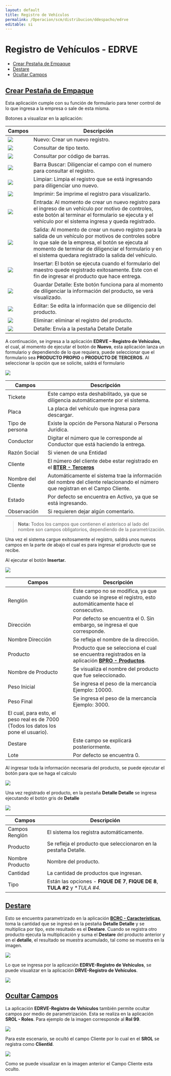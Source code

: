 ```yaml
---
layout: default
title: Registro de Vehículos
permalink: /Operacion/scm/distribucion/ddespacho/edrve
editable: si
---
```


# Registro de Vehículos - EDRVE

* [Crear Pestaña de Empaque](#crear-pestaña-de-empaque)
* [Destare ](#destare)
* [Ocultar Campos](#ocultar-campos)


## [Crear Pestaña de Empaque](#crear-pestaña-de-empaque)

Esta aplicación cumple con su función de formulario para tener control de lo que ingresa a la empresa o sale de esta misma. 

Botones a visualizar en la aplicación:

| Campos | Descripción |
| --- | ----------- |
| ![](edrve1.png) | Nuevo: Crear un nuevo registro. |
| ![](edrve2.png)  | Consultar de tipo texto. | 
| ![](edrve3.png)| Consultar por código de barras.| 
| ![](barrabuscar.png)| Barra Buscar: Diligenciar el campo con el numero para consultar el registro. | 
| ![](edrve4.png)| Limpiar: Limpia el registro que se está ingresando para diligenciar uno nuevo.| 
| ![](edrve5.png)| Imprimir: Se imprime el registro para visualizarlo.| 
| ![](edrve6.png)| Entrada: Al momento de crear un nuevo registro para el ingreso de un vehículo por motivo de controles, este botón al terminar el formulario se ejecuta y el vehículo por el sistema ingresa y queda registrado. | 
| ![](edrve7.png)| Salida: Al momento de crear un nuevo registro para la salida de un vehículo por motivos de controles sobre lo que sale de la empresa, el botón se ejecuta al momento de terminar de diligenciar el formulario y en el sistema quedara registrado la salida del vehículo.| 
| ![](edrve8.png)| Insertar: El botón se ejecuta cuando el formulario del maestro quede registrado exitosamente. Este con el fin de ingresar el producto que hace entrega.| 
| ![](edrve9.png)| Guardar Detalle: Este botón funciona para al momento de diligenciar la información del producto, se verá visualizado.| 
| ![](edrve10.png)| Editar: Se edita la información que se diligencio del producto.| 
| ![](edrve11.png)| Eliminar: eliminar el registro del producto.| 
| ![](edrve12.png)| Detalle: Envía a la pestaña Detalle Detalle | 

A continuación, se ingresa a la aplicación **EDRVE – Registro de Vehículos**, el cual, al momento de ejecutar el botón de **Nuevo**, esta aplicación lanza un formulario y dependiendo de lo que requiera, puede seleccionar que el formulario sea **PRODUCTO PROPIO** o **PRODUCTO DE TERCEROS**. Al seleccionar la opción que se solicite, saldrá el formulario 

![](edrve13.png)

| Campos | Descripción |
| --- | ----------- |
| Tickete | Este campo esta deshabilitado, ya que se diligencia automáticamente por el sistema. |
| Placa | La placa del vehículo que ingresa para descargar. |
| Tipo de persona| Existe la opción de Persona Natural o Persona Jurídica. |
| Conductor| Digitar el número que le corresponde al Conductor que está haciendo la entrega. |
| Razón Social| Si vienen de una Entidad|
| Cliente| El número del cliente debe estar registrado en el [**BTER - Terceros**](https://docs.oasiscom.com/Operacion/common/btercer/bter)|
| Nombre del Cliente| Automáticamente el sistema trae la información del nombre del cliente relacionando el número que registran en el Campo Cliente.|
| Estado| Por defecto se encuentra en Activo, ya que se está ingresando.|
| Observación| Si requieren dejar algún comentario.|

>**Nota:** Todos los campos que contienen el asterisco al lado del nombre son campos obligatorios, dependiendo de la parametrización.  

Una vez el sistema cargue exitosamente el registro, saldrá unos nuevos campos en la parte de abajo el cual es para ingresar el producto que se recibe. 

Al ejecutar el botón **Insertar.** 

![](edrve14.png)

| Campos | Descripción |
| --- | ----------- |
| Renglón | Este campo no se modifica, ya que cuando se ingrese el registro, esto automáticamente hace el consecutivo. |
| Dirección | Por defecto se encuentra el 0. Sin embargo, se ingresa el que corresponde. |
| Nombre Dirección| Se refleja el nombre de la dirección.|
| Producto| Producto que se selecciona el cual se encuentra registrados en la aplicación [**BPRO - Productos**](https://docs.oasiscom.com/Operacion/common/bprodu/bpro).|
| Nombre de Producto| Se visualiza el nombre del producto que fue seleccionado.|
| Peso Inicial| Se ingresa el peso de la mercancía Ejemplo: 10000.|
| Peso Final | Se ingresa el peso de la mercancía Ejemplo: 3000.
El cual, para esto, el peso real es de 7000 (Todos los datos los pone el usuario). |
| Destare| Este campo se explicará posteriormente.|
| Lote| Por defecto se encuentra 0.|

Al ingresar toda la información necesaria del producto, se puede ejecutar el botón para que se haga el calculo

![](edrve15.png)

Una vez registrado el producto, en la pestaña **Detalle Detalle** se ingresa ejecutando el botón gris de **Detalle**

![](edrve16.png)

| Campos | Descripción |
| --- | ----------- |
| Campos Renglón | El sistema los registra automáticamente. |
| Producto | Se refleja el producto que seleccionaron en la pestaña Detalle. |
| Nombre Producto| Nombre del producto.|
| Cantidad| La cantidad de productos que ingresan.|
| Tipo| Están las opciones - **FIQUE DE 7**, **FIQUE DE 8**, **TULA #2** y **TULA #4.* |

## [Destare](#destare)

Esto se encuentra parametrizado en la aplicación [**BCRC - Características**](https://docs.oasiscom.com/Operacion/common/bcomer/bcrc), toma la cantidad que se ingresó en la pestaña **Detalle Detalle** y se multiplica por tipo, este resultado es el **Destare**. Cuando se registra otro producto ejecuta la multiplicación y suma el **Destare** del producto anterior y en el **detalle**, el resultado se muestra acumulado, tal como se muestra en la imagen.

![](edrve17.png)

Lo que se ingresa por la aplicación **EDRVE-Registro de Vehículos**, se puede visualizar en la aplicación **DRVE-Registro de Vehículos**.

![](edrve18.png)

## [Ocultar Campos](#ocultar-campos)

La aplicación **EDRVE-Registro de Vehículos** también permite ocultar campos por medio de parametrización. Esta se realiza en la aplicación **SROL - Roles**. 
Para ejemplo de la imagen corresponde al **Rol 99**.

![](edrve19.png)

Para este escenario, se ocultó el campo Cliente por lo cual en el **SROL** se registra como **ClientId**.

![](edrve20.png)

Como se puede visualizar en la imagen anterior el Campo Cliente esta oculto.
